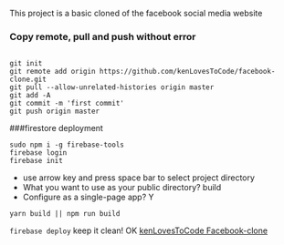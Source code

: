 This project is a basic cloned of the facebook social media website

### Copy remote, pull and push without error

```

git init
git remote add origin https://github.com/kenLovesToCode/facebook-clone.git
git pull --allow-unrelated-histories origin master
git add -A
git commit -m 'first commit'
git push origin master

```

###firestore deployment

```
sudo npm i -g firebase-tools
firebase login
firebase init
```

- use arrow key and press space bar to select project directory
- What you want to use as your public directory? build
- Configure as a single-page app? Y

```
yarn build || npm run build
```

`firebase deploy`
keep it clean! OK
[kenLovesToCode Facebook-clone](https://kenlovestocode-facebook-clone.web.app)
